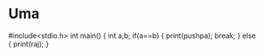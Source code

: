 # Uma
 #include<stdio.h>
 int main()
 {
  int a,b;
  if(a==b)
    {
    print(pushpa);
    break;
    }
    else
    {
    print(raj);
    }
